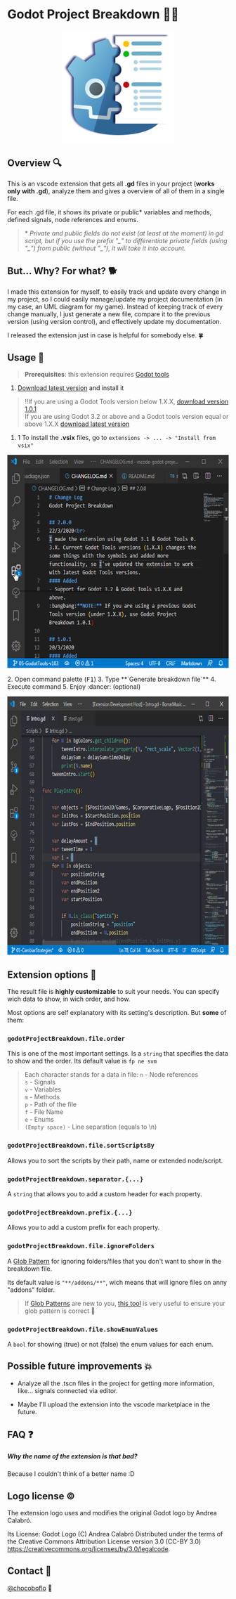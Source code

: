 
# Godot Project Breakdown :robot::bookmark_tabs:
<p align="center">
	<img width="256" height="256" src="https://github.com/SuzukaDev/vscode-godot-project-breakdown/blob/master/images/icon.png?raw=true">
</p>


## Overview :mag:
This is an vscode extension that gets all **.gd** files in your project (**works only with .gd**), analyze them and gives a overview of all of them in a single file.

For each .gd file, it shows its private or public* variables and methods, defined signals, node references and enums.

>\* *Private and public fields do not exist (at least at the moment) in gd script, but if you use the prefix "\_" to differentiate private fields (using "\_") from public (without "\_"), it will take it into account.*


## But... Why? For what? :dog2:

I made this extension for myself, to easily track and update every change in my project, so I could easily manage/update my project documentation (in my case, an UML diagram for my game).
Instead of keeping track of every change manually, I just generate a new file, compare it to the previous version (using version control), and effectively update my documentation.

I released the extension just in case is helpful for somebody else. :four_leaf_clover:

## Usage :wrench:
>**Prerequisites**: this extension requires [Godot tools](https://marketplace.visualstudio.com/items?itemName=geequlim.godot-tools)

1. [Download latest version](https://github.com/SuzukaDev/vscode-godot-project-breakdown/releases) and install it
>:bangbang:If you are using a Godot Tools version below 1.X.X, [download version 1.0.1](https://github.com/SuzukaDev/vscode-godot-project-breakdown/releases/tag/v1.0.1)<br>
If you are using Godot 3.2 or above and a Godot tools version equal or above 1.X.X [download latest version](https://github.com/SuzukaDev/vscode-godot-project-breakdown/releases)

1. 1 To install the **.vsix** files, go to `extensions -> ... -> "Install from vsix"`
<p align="center">
	<img width="614" height="485" src="https://github.com/SuzukaDev/vscode-godot-project-breakdown/blob/master/images/how_to_install_vsix.gif?raw=true">
</p>
2. Open command palette (<kbd>F1</kbd>)
3. Type **`Generate breakdown file`**
4. Execute command
5. Enjoy :dancer: (optional)
<p align="center">
	<img width="715" height="588" src="https://github.com/SuzukaDev/vscode-godot-project-breakdown/blob/master/images/demo.gif?raw=true">
</p>

## Extension options :pencil:
The result file is **highly customizable** to suit your needs.
You can specify wich data to show, in wich order, and how.

Most options are self explanatory with its setting's description. But **some** of them:

### `godotProjectBreakdown.file.order`
This is one of the most important settings. Is a `string` that specifies the data to show and the order. Its default value is `fp ne svm`


>Each character stands for a data in file:
`n` - Node references<br>
`s` - Signals<br>
`v` - Variables<br>
`m` - Methods<br>
`p` - Path of the file<br>
`f` - File Name<br>
`e` - Enums<br>
`(Empty space)` - Line separation (equals to \\n)<br>
### `godotProjectBreakdown.file.sortScriptsBy`
Allows you to sort the scripts by their path, name or extended node/script.
### `godotProjectBreakdown.separator.{...}`
A `string` that allows you to add a custom header for each property.
### `godotProjectBreakdown.prefix.{...}`
Allows you to add a custom prefix for each property.
### `godotProjectBreakdown.file.ignoreFolders`
A [Glob Pattern](https://code.visualstudio.com/api/references/vscode-api#GlobPattern) for ignoring folders/files that you don't want to show in the breakdown file.

Its default value is `"**/addons/**"`, wich means that will ignore files on anny "addons" folder.
> If [Glob Patterns](https://code.visualstudio.com/api/references/vscode-api#GlobPattern) are new to you, [this tool](https://globster.xyz) is very useful to ensure your glob pattern is correct :dog:

### `godotProjectBreakdown.file.showEnumValues`
A `bool` for showing (true) or not (false) the enum values for each enum.


## Possible future improvements :boom:
- Analyze all the .tscn files in the project for getting more information, like... signals connected via editor.

- Maybe I'll upload the extension into the vscode marketplace in the future.

## FAQ :question:
##### Why the name of the extension is that bad?
Because I couldn't think of a better name :D

## Logo license :copyright:
The extension logo uses and modifies the original Godot logo by Andrea Calabró.

Its License:
Godot Logo (C) Andrea Calabró
Distributed under the terms of the Creative Commons Attribution License
version 3.0 (CC-BY 3.0) <https://creativecommons.org/licenses/by/3.0/legalcode>.

## Contact :dog:
[@chocoboflo](https://twitter.com/chocoboflo) :wolf:


